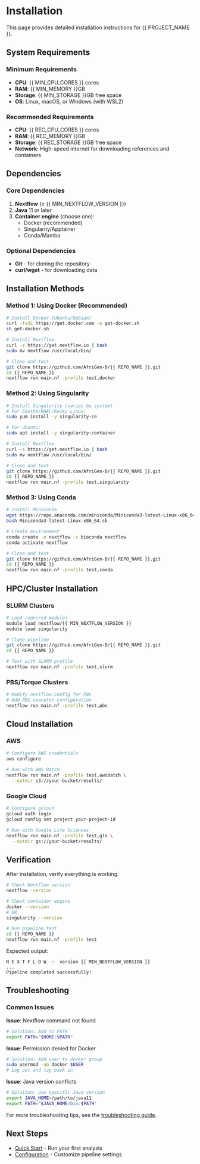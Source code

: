 # Installation

This page provides detailed installation instructions for {{ PROJECT_NAME }}.

## System Requirements

### Minimum Requirements

- **CPU**: {{ MIN_CPU_CORES }} cores
- **RAM**: {{ MIN_MEMORY }}GB
- **Storage**: {{ MIN_STORAGE }}GB free space
- **OS**: Linux, macOS, or Windows (with WSL2)

### Recommended Requirements

- **CPU**: {{ REC_CPU_CORES }} cores
- **RAM**: {{ REC_MEMORY }}GB
- **Storage**: {{ REC_STORAGE }}GB free space
- **Network**: High-speed internet for downloading references and containers

## Dependencies

### Core Dependencies

1. **Nextflow** (≥ {{ MIN_NEXTFLOW_VERSION }})
2. **Java** 11 or later
3. **Container engine** (choose one):
   - Docker (recommended)
   - Singularity/Apptainer
   - Conda/Mamba

### Optional Dependencies

- **Git** - for cloning the repository
- **curl/wget** - for downloading data

## Installation Methods

### Method 1: Using Docker (Recommended)

```bash
# Install Docker (Ubuntu/Debian)
curl -fsSL https://get.docker.com -o get-docker.sh
sh get-docker.sh

# Install Nextflow
curl -s https://get.nextflow.io | bash
sudo mv nextflow /usr/local/bin/

# Clone and test
git clone https://github.com/AfriGen-D/{{ REPO_NAME }}.git
cd {{ REPO_NAME }}
nextflow run main.nf -profile test,docker
```

### Method 2: Using Singularity

```bash
# Install Singularity (varies by system)
# For CentOS/RHEL/Rocky Linux:
sudo yum install -y singularity-ce

# For Ubuntu:
sudo apt install -y singularity-container

# Install Nextflow
curl -s https://get.nextflow.io | bash
sudo mv nextflow /usr/local/bin/

# Clone and test
git clone https://github.com/AfriGen-D/{{ REPO_NAME }}.git
cd {{ REPO_NAME }}
nextflow run main.nf -profile test,singularity
```

### Method 3: Using Conda

```bash
# Install Miniconda
wget https://repo.anaconda.com/miniconda/Miniconda3-latest-Linux-x86_64.sh
bash Miniconda3-latest-Linux-x86_64.sh

# Create environment
conda create -n nextflow -c bioconda nextflow
conda activate nextflow

# Clone and test
git clone https://github.com/AfriGen-D/{{ REPO_NAME }}.git
cd {{ REPO_NAME }}
nextflow run main.nf -profile test,conda
```

## HPC/Cluster Installation

### SLURM Clusters

```bash
# Load required modules
module load nextflow/{{ MIN_NEXTFLOW_VERSION }}
module load singularity

# Clone pipeline
git clone https://github.com/AfriGen-D/{{ REPO_NAME }}.git
cd {{ REPO_NAME }}

# Test with SLURM profile
nextflow run main.nf -profile test,slurm
```

### PBS/Torque Clusters

```bash
# Modify nextflow.config for PBS
# Add PBS executor configuration
nextflow run main.nf -profile test,pbs
```

## Cloud Installation

### AWS

```bash
# Configure AWS credentials
aws configure

# Run with AWS Batch
nextflow run main.nf -profile test,awsbatch \
  --outdir s3://your-bucket/results/
```

### Google Cloud

```bash
# Configure gcloud
gcloud auth login
gcloud config set project your-project-id

# Run with Google Life Sciences
nextflow run main.nf -profile test,gls \
  --outdir gs://your-bucket/results/
```

## Verification

After installation, verify everything is working:

```bash
# Check Nextflow version
nextflow -version

# Check container engine
docker --version
# OR
singularity --version

# Run pipeline test
cd {{ REPO_NAME }}
nextflow run main.nf -profile test
```

Expected output:
```
N E X T F L O W  ~  version {{ MIN_NEXTFLOW_VERSION }}
...
Pipeline completed successfully!
```

## Troubleshooting

### Common Issues

**Issue**: Nextflow command not found
```bash
# Solution: Add to PATH
export PATH="$HOME:$PATH"
```

**Issue**: Permission denied for Docker
```bash
# Solution: Add user to docker group
sudo usermod -aG docker $USER
# Log out and log back in
```

**Issue**: Java version conflicts
```bash
# Solution: Use specific Java version
export JAVA_HOME=/path/to/java11
export PATH="$JAVA_HOME/bin:$PATH"
```

For more troubleshooting tips, see the [troubleshooting guide](/guide/troubleshooting).

## Next Steps

- [Quick Start](/guide/quick-start) - Run your first analysis
- [Configuration](/guide/configuration) - Customize pipeline settings